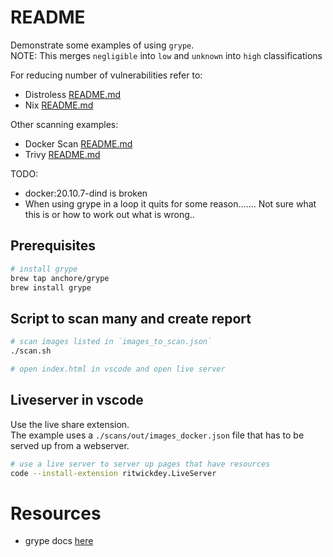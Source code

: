 # README
Demonstrate some examples of using `grype`.  
NOTE: This merges `negligible` into `low` and `unknown` into `high` classifications  


For reducing number of vulnerabilities refer to:
* Distroless [README.md](../28_distroless/README.md)  
* Nix [README.md](https://github.com/chrisguest75/nix-examples/blob/master/README.md)  

Other scanning examples:
* Docker Scan [README.md](../45_docker_scan_process_mongo/README.md)  
* Trivy [README.md](../48_trivy/README.md)  

TODO:
* docker:20.10.7-dind is broken
* When using grype in a loop it quits for some reason....... Not sure what this is or how to work out what is wrong..

## Prerequisites
```sh
# install grype
brew tap anchore/grype
brew install grype
```

## Script to scan many and create report
```sh
# scan images listed in `images_to_scan.json`
./scan.sh

# open index.html in vscode and open live server
```

## Liveserver in vscode
Use the live share extension.  
The example uses a `./scans/out/images_docker.json` file that has to be served up from a webserver.

```sh 
# use a live server to server up pages that have resources
code --install-extension ritwickdey.LiveServer
```

# Resources 
* grype docs [here](https://github.com/anchore/grype)  